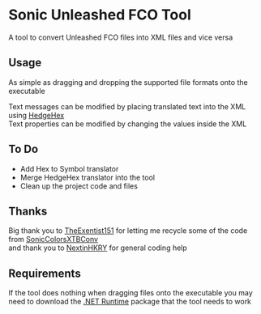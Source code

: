 # Sonic Unleashed FCO Tool
A tool to convert Unleashed FCO files into XML files and vice versa

## Usage
As simple as dragging and dropping the supported file formats onto the executable<br>

Text messages can be modified by placing translated text into the XML using [HedgeHex](https://github.com/NextinMono/HedgeHex)<br>
Text properties can be modified by changing the values inside the XML<br>

## To Do
- Add Hex to Symbol translator
- Merge HedgeHex translator into the tool
- Clean up the project code and files

## Thanks
Big thank you to [TheExentist151](https://github.com/TheExentist151) for letting me recycle some of the code from [SonicColorsXTBConv](https://github.com/TheExentist151/SonicColorsXTBConv)<br>
and thank you to [NextinHKRY](https://github.com/NextinMono) for general coding help

## Requirements
If the tool does nothing when dragging files onto the executable you may need to download the [.NET Runtime](https://aka.ms/dotnet-core-applaunch?missing_runtime=true&arch=x64&rid=win10-x64&apphost_version=8.0) package that the tool needs to work

